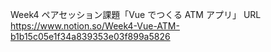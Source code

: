Week4 ペアセッション課題「Vue でつくる ATM アプリ」
URL
https://www.notion.so/Week4-Vue-ATM-b1b15c05e1f34a839353e03f899a5826
